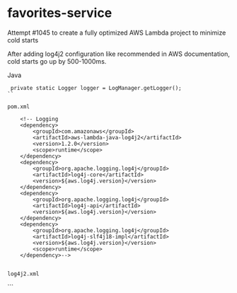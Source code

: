 # favorites-service

Attempt #1045 to create a fully optimized AWS Lambda project to minimize cold starts

After adding log4j2 configuration like recommended in AWS documentation, cold starts go up by 500-1000ms.


Java
```
 private static Logger logger = LogManager.getLogger();
``

pom.xml
```

        <!-- Logging
        <dependency>
            <groupId>com.amazonaws</groupId>
            <artifactId>aws-lambda-java-log4j2</artifactId>
            <version>1.2.0</version>
            <scope>runtime</scope>
        </dependency>
        <dependency>
            <groupId>org.apache.logging.log4j</groupId>
            <artifactId>log4j-core</artifactId>
            <version>${aws.log4j.version}</version>
        </dependency>
        <dependency>
            <groupId>org.apache.logging.log4j</groupId>
            <artifactId>log4j-api</artifactId>
            <version>${aws.log4j.version}</version>
        </dependency>
        <dependency>
            <groupId>org.apache.logging.log4j</groupId>
            <artifactId>log4j-slf4j18-impl</artifactId>
            <version>${aws.log4j.version}</version>
            <scope>runtime</scope>
        </dependency>-->
```

log4j2.xml
```
<?xml version="1.0" encoding="UTF-8"?>
<Configuration packages="com.amazonaws.services.lambda.runtime.log4j2">
    <Appenders>
        <Lambda name="Lambda">
            <JsonLayout
                    compact="true"
                    eventEol="true"
                    objectMessageAsJsonObject="true"
                    properties="true"/>
        </Lambda>
    </Appenders>
    <Loggers>
        <Root level="info">
            <AppenderRef ref="Lambda"/>
        </Root>
    </Loggers>
</Configuration>
```